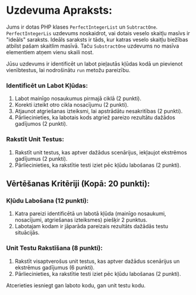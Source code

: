 # Uzdevuma Apraksts:

Jums ir dotas PHP klases `PerfectIntegerList` un `SubtractOne`.
`PerfectIntegerLis` uzdevums noskaidrot, vai dotais veselo skaitļu masīvs ir "ideāls" saraksts. Ideāls saraksts ir tāds, kur katras veselo skaitļu biežības atbilst pašam skaitlim masīvā.
Taču `SubstractOne` uzdevums no masīva elementiem atņem vienu skaili nost.

Jūsu uzdevums ir identificēt un labot pieļautās kļūdas kodā un pievienot vienībtestus, lai nodrošinātu `run` metožu pareizību.

### Identificēt un Labot Kļūdas:
1. Labot mainīgo nosaukumus pirmajā ciklā (2 punkti).
2. Korekti izteikt otro cikla nosacījumu (2 punkti).
3. Atjaunot atgriešanas izteiksmi, lai apstrādātu nesakritības (2 punkti).
4. Pārliecinieties, ka labotais kods atgriež pareizo rezultātu dažādos gadījumos (2 punkti).

### Rakstīt Unit Testus:
1. Rakstīt unit testus, kas aptver dažādus scenārijus, iekļaujot ekstrēmos gadījumus (2 punkti).
2. Pārliecinieties, ka rakstītie testi iziet pēc kļūdu labošanas (2 punkti).

## Vērtēšanas Kritēriji (Kopā: 20 punkti):

### Kļūdu Labošana (12 punkti):

1. Katra pareizi identificētā un labotā kļūda (mainīgo nosaukumi, nosacījumi, atgriešanas izteiksmes) piešķir 2 punktus.
2. Labotajam kodam ir jāparāda pareizais rezultāts dažādās testu situācijās.

### Unit Testu Rakstīšana (8 punkti):
1. Rakstīt visaptverošus unit testus, kas aptver dažādus scenārijus un ekstrēmus gadījumus (6 punkti).
2. Pārliecinieties, ka rakstītie testi iziet pēc kļūdu labošanas (2 punkti).

Atcerieties iesniegt gan laboto kodu, gan unit testu kodu.
